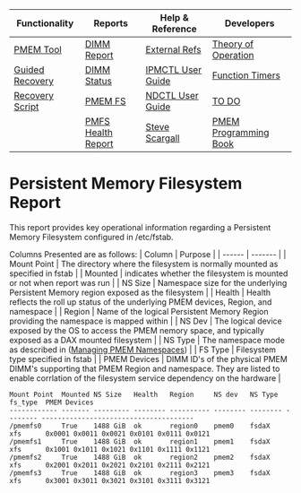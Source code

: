| Functionality | Reports | Help & Reference | Developers |
| ------------- | ------- | ---------------- | ---------- |
| [PMEM Tool](README.md) | [DIMM Report](Optane_DIMM_Report.md) | [External Refs](References.md) | [Theory of Operation](TheoryofOperation.md) |
| [Guided Recovery](Guided_Recovery.md) | [DIMM Status](DIMM_Status.md) | [IPMCTL User Guide](https://docs.pmem.io/ipmctl-user-guide/) | [Function Timers](Function_Timers.md) |
| [Recovery Script](Recovery_Script.md) | [PMEM FS](PMFS_Report.md)  | [NDCTL User Guide](https://docs.pmem.io/ndctl-user-guide/) | [TO DO](ToDo.md) |
|   | [PMFS Health Report](Healthy_PMFS_Report.md)  | [Steve Scargall](https://stevescargall.com/)  | [PMEM Programming Book](https://pmem.io/books/) |

# Persistent Memory Filesystem Report
This report provides key operational information regarding a Persistent Memory Filesystem configured in /etc/fstab.

Columns Presented are as follows:
| Column | Purpose |
| ------ | ------- |
| Mount Point | The directory where the filesystem is normally mounted as specified in fstab |
| Mounted | indicates whether the filesystem is mounted or not when report was run |
| NS Size | Namespace size for the underlying Persistent Memory region exposed as the filesystem |
| Health  | Health reflects the roll up status of the underlying PMEM devices, Region, and namespace |
| Region  | Name of the logical Persistent Memory Region providing the namespace is mapped within |
| NS Dev  | The logical device exposed by the OS to access the PMEM nemory space, and typically exposed as a DAX mounted filesystem |
| NS Type | The namespace mode as described in ([Managing PMEM Namespaces](https://docs.pmem.io/ndctl-user-guide/managing-namespaces)) |
| FS Type | Filesystem type specified in fstab |
| PMEM Devices | DIMM ID's of the physical PMEM DIMM's supporting that PMEM Region and namespace.  They are listed to enable corrlation of the filesystem service dependency on the hardware |


```
Mount Point  Mounted NS Size   Health   Region     NS dev   NS Type  fs_type  PMEM Devices
------------ ------- --------- -------- ---------- -------- -------- -------- --------------------------------------
/pmemfs0     True    1488 GiB  ok       region0    pmem0    fsdaX    xfs      0x0001 0x0011 0x0021 0x0101 0x0111 0x0121
/pmemfs1     True    1488 GiB  ok       region1    pmem1    fsdaX    xfs      0x1001 0x1011 0x1021 0x1101 0x1111 0x1121
/pmemfs2     True    1488 GiB  ok       region2    pmem2    fsdaX    xfs      0x2001 0x2011 0x2021 0x2101 0x2111 0x2121
/pmemfs3     True    1488 GiB  ok       region3    pmem3    fsdaX    xfs      0x3001 0x3011 0x3021 0x3101 0x3111 0x3121
```
